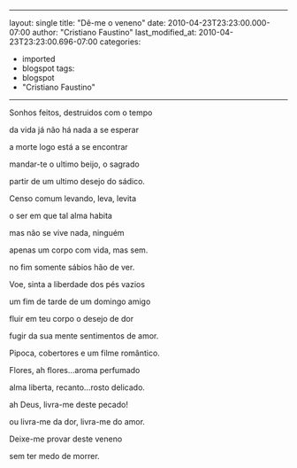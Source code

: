 
---
layout: single
title: "Dê-me o veneno"
date: 2010-04-23T23:23:00.000-07:00
author: "Cristiano Faustino"
last_modified_at: 2010-04-23T23:23:00.696-07:00
categories:
  - imported
  - blogspot
tags:
  - blogspot
  - "Cristiano Faustino"
---

Sonhos feitos, destruidos com o tempo

da vida já não há nada a se esperar

a morte logo está a se encontrar

mandar-te o ultimo beijo, o sagrado

partir de um ultimo desejo do sádico.



Censo comum levando, leva, levita

o ser em que tal alma habita

mas não se vive nada, ninguém

apenas um corpo com vida, mas sem.

no fim somente sábios hão de ver.



Voe, sinta a liberdade dos pés vazios

um fim de tarde de um domingo amigo

fluir em teu corpo o desejo de dor

fugir da sua mente sentimentos de amor.

Pipoca, cobertores e um filme romântico.



Flores, ah flores...aroma perfumado

alma liberta, recanto...rosto delicado.

ah Deus, livra-me deste pecado!

ou livra-me da dor, livra-me do amor.

Deixe-me provar deste veneno

sem ter medo de morrer.